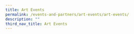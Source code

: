 ```yaml
---
title: Art Events
permalink: /events-and-partners/art-events/art-events/
description: ""
third_nav_title: Art Events
---
```

